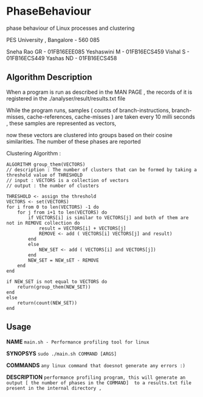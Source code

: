 # PhaseBehaviour
phase behaviour of Linux processes and clustering

PES University , Bangalore - 560 085

Sneha Rao GR - 01FB16EEE085
Yeshaswini M - 01FB16ECS459
Vishal S     - 01FB16ECS449
Yashas ND    - 01FB16ECS458

## Algorithm Description

When a program is run as described in the MAN PAGE , the records of it is registered in the ./analyser/result/results.txt file

While the program runs, samples ( counts of branch-instructions, branch-misses, cache-references, cache-misses ) are taken every 
10 milli seconds , these samples are represented as vectors, 

now these vectors are clustered into groups based on their cosine similarities. The number of these phases are reported 


Clustering Algorithm :
```
ALGORITHM group_them(VECTORS)
// description : The number of clusters that can be formed by taking a threshold value of THRESHOLD 
// input : VECTORS is a collection of vectors
// output : the number of clusters

THRESHOLD <- assign the threshold
VECTORS <- set(VECTORS)
for i from 0 to len(VECTORS) -1 do
	for j from i+1 to len(VECTORS) do
		if VECTORS[i] is similar to VECTORS[j] and both of them are not in REMOVE collection do
			result = VECTORS[i] + VECTORS[j]
			REMOVE <- add ( VECTORS[i] VECTORS[j] and result)
		end
		else
			NEW_SET <- add ( VECTORS[i] and VECTORS[j]) 
		end
		NEW_SET = NEW_sET - REMOVE
	end
end

if NEW_SET is not equal to VECTORS do
	return(group_them(NEW_SET))
end
else
	return(count(NEW_SET))
end
```
## Usage

**NAME**
	```main.sh - Performance profiling tool for linux```

**SYNOPSYS** 
	```sudo ./main.sh COMMAND [ARGS]```

**COMMANDS**
	```any linux command that doesnot generate any errors :)```

**DESCRIPTION**
	```performance profiling program, this will generate an output [ the number of phases in the COMMAND] 
	to a results.txt file present in the internal directory ,```
	
